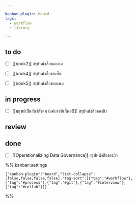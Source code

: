 ```yaml
---

kanban-plugin: board
tags:
  - workflow
  - library

---
```


## to do

- [ ] [[book2]] สรุปหนังสือของอาม
- [ ] [[book4]] สรุปหนังสือของบิ๊ก
- [ ] [[book5]] สรุปหนังสือของแพม


## in progress

- [ ] [[มนุษย์เป็นสัตว์สังคม (แค่บางวันก็พอ!)]] สรุปหนังสือของนิว


## review



## done

- [ ] [[Operationalizing Data Governance]] สรุปหนังสือของมิว




%% kanban:settings
```
{"kanban-plugin":"board","list-collapse":[false,false,false,false],"tag-sort":[{"tag":"#workflow"},{"tag":"#process"},{"tag":"#git"},{"tag":"#interview"},{"tag":"#collab"}]}
```
%%